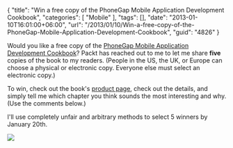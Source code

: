 {
	"title": "Win a free copy of the PhoneGap Mobile Application Development Cookbook",
	"categories": [
		"Mobile"
	],
	"tags": [],
	"date": "2013-01-10T16:01:00+06:00",
	"url": "/2013/01/10/Win-a-free-copy-of-the-PhoneGap-Mobile-Application-Development-Cookbook",
	"guid": "4826"
}

Would you like a free copy of the <a href="http://www.packtpub.com/phonegap-mobile-application-development-cookbook/book">PhoneGap Mobile Application Development Cookbook</a>? Packt has reached out to me to let me share <b>five</b> copies of the book to my readers. (People in the US, the UK, or Europe can choose a physical or electronic copy. Everyone else must select an electronic copy.) 

To win, check out the book's <a href="http://www.packtpub.com/phonegap-mobile-application-development-cookbook/book">product page</a>, check out the details, and simply tell me which chapter you think sounds the most interesting and why. (Use the comments below.) 

I'll use completely unfair and arbitrary methods to select 5 winners by January 20th. 

<img src="http://www.raymondcamden.com/images/8581OS_PhoneGap%20Cookbook_cov.jpg">